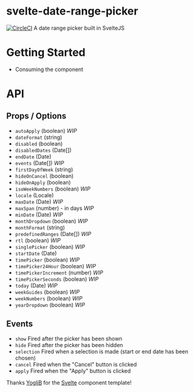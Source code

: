 # svelte-date-range-picker

[![CircleCI](https://circleci.com/gh/onx2/svelte-date-range-picker/tree/master.svg?style=svg)](https://circleci.com/gh/onx2/svelte-date-range-picker/tree/master) A date range picker built in SvelteJS

# Getting Started

- Consuming the component

# API

## Props / Options

- `autoApply` (boolean) _WIP_
- `dateFormat` (string)
- `disabled` (boolean)
- `disabledDates` (Date[])
- `endDate` (Date)
- `events` (Date[]) _WIP_
- `firstDayOfWeek` (string)
- `hideOnCancel` (boolean)
- `hideOnApply` (boolean)
- `isoWeekNumbers` (boolean) _WIP_
- `locale` (Locale)
- `maxDate` (Date) _WIP_
- `maxSpan` (number) - in days  _WIP_
- `minDate` (Date) _WIP_
- `monthDropdown` (boolean) _WIP_
- `monthFormat` (string)
- `predefinedRanges` (Date[]) _WIP_
- `rtl` (boolean) _WIP_
- `singlePicker` (boolean) _WIP_
- `startDate` (Date)
- `timePicker` (boolean) _WIP_
- `timePicker24Hour` (boolean) _WIP_
- `timePickerIncrement` (number) _WIP_
- `timePickerSeconds` (boolean) _WIP_
- `today` (Date) _WIP_
- `weekGuides` (boolean) _WIP_
- `weekNumbers` (boolean) _WIP_
- `yearDropdown` (boolean) _WIP_

## Events

- `show` Fired after the picker has been shown
- `hide` Fired after the picker has been hidden
- `selection` Fired when a selection is made (start or end date has been chosen)
- `cancel` Fired when the "Cancel" button is clicked
- `apply` Fired when the "Apply" button is clicked

Thanks [YogliB](https://github.com/YogliB/svelte-component-template) for the [Svelte](https://svelte.dev/) component template!
